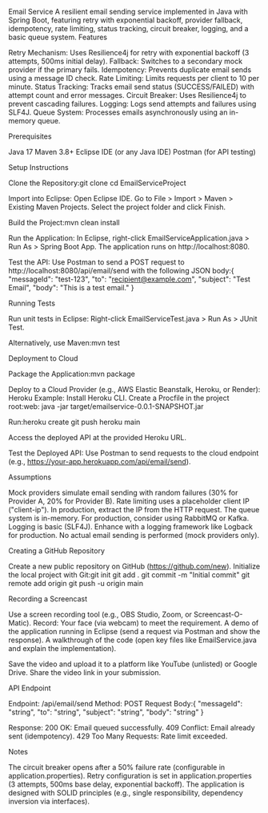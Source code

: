 Email Service
A resilient email sending service implemented in Java with Spring Boot, featuring retry with exponential backoff, provider fallback, idempotency, rate limiting, status tracking, circuit breaker, logging, and a basic queue system.
Features

Retry Mechanism: Uses Resilience4j for retry with exponential backoff (3 attempts, 500ms initial delay).
Fallback: Switches to a secondary mock provider if the primary fails.
Idempotency: Prevents duplicate email sends using a message ID check.
Rate Limiting: Limits requests per client to 10 per minute.
Status Tracking: Tracks email send status (SUCCESS/FAILED) with attempt count and error messages.
Circuit Breaker: Uses Resilience4j to prevent cascading failures.
Logging: Logs send attempts and failures using SLF4J.
Queue System: Processes emails asynchronously using an in-memory queue.

Prerequisites

Java 17
Maven 3.8+
Eclipse IDE (or any Java IDE)
Postman (for API testing)

Setup Instructions

Clone the Repository:git clone <your-repo-url>
cd EmailServiceProject


Import into Eclipse:
Open Eclipse IDE.
Go to File > Import > Maven > Existing Maven Projects.
Select the project folder and click Finish.


Build the Project:mvn clean install


Run the Application:
In Eclipse, right-click EmailServiceApplication.java > Run As > Spring Boot App.
The application runs on http://localhost:8080.


Test the API:
Use Postman to send a POST request to http://localhost:8080/api/email/send with the following JSON body:{
    "messageId": "test-123",
    "to": "recipient@example.com",
    "subject": "Test Email",
    "body": "This is a test email."
}





Running Tests

Run unit tests in Eclipse:
Right-click EmailServiceTest.java > Run As > JUnit Test.


Alternatively, use Maven:mvn test



Deployment to Cloud

Package the Application:mvn package


Deploy to a Cloud Provider (e.g., AWS Elastic Beanstalk, Heroku, or Render):
Heroku Example:
Install Heroku CLI.
Create a Procfile in the project root:web: java -jar target/emailservice-0.0.1-SNAPSHOT.jar


Run:heroku create
git push heroku main




Access the deployed API at the provided Heroku URL.


Test the Deployed API:
Use Postman to send requests to the cloud endpoint (e.g., https://your-app.herokuapp.com/api/email/send).



Assumptions

Mock providers simulate email sending with random failures (30% for Provider A, 20% for Provider B).
Rate limiting uses a placeholder client IP ("client-ip"). In production, extract the IP from the HTTP request.
The queue system is in-memory. For production, consider using RabbitMQ or Kafka.
Logging is basic (SLF4J). Enhance with a logging framework like Logback for production.
No actual email sending is performed (mock providers only).

Creating a GitHub Repository

Create a new public repository on GitHub (https://github.com/new).
Initialize the local project with Git:git init
git add .
git commit -m "Initial commit"
git remote add origin <your-repo-url>
git push -u origin main



Recording a Screencast

Use a screen recording tool (e.g., OBS Studio, Zoom, or Screencast-O-Matic).
Record:
Your face (via webcam) to meet the requirement.
A demo of the application running in Eclipse (send a request via Postman and show the response).
A walkthrough of the code (open key files like EmailService.java and explain the implementation).


Save the video and upload it to a platform like YouTube (unlisted) or Google Drive.
Share the video link in your submission.

API Endpoint

Endpoint: /api/email/send
Method: POST
Request Body:{
    "messageId": "string",
    "to": "string",
    "subject": "string",
    "body": "string"
}


Response:
200 OK: Email queued successfully.
409 Conflict: Email already sent (idempotency).
429 Too Many Requests: Rate limit exceeded.



Notes

The circuit breaker opens after a 50% failure rate (configurable in application.properties).
Retry configuration is set in application.properties (3 attempts, 500ms base delay, exponential backoff).
The application is designed with SOLID principles (e.g., single responsibility, dependency inversion via interfaces).
